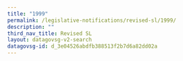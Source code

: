 ```yaml
---
title: "1999"
permalink: /legislative-notifications/revised-sl/1999/
description: ""
third_nav_title: Revised SL
layout: datagovsg-v2-search
datagovsg-id: d_3e04526abdfb388513f2b7d6a82dd02a
---
```

